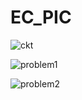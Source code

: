 # EC_PIC

![ckt](https://github.com/HaeunKim2/EC_PIC/assets/111586719/b333df8e-2e42-48c6-8bb4-1bd4a3607c2e)

![problem1](https://github.com/HaeunKim2/EC_PIC/assets/111586719/bbacae4c-ae69-4849-9504-cd407e0735a3)

![problem2](https://github.com/HaeunKim2/EC_PIC/assets/111586719/1fb49240-cfe6-4342-9c2b-566065cc27a6)
